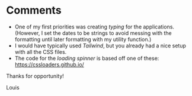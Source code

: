 <!-- Project Comments Go Here -->

# Comments

- One of my first priorities was creating _typing_ for the applications. (However, I set the dates to be strings to avoid messing with the formatting until later formatting with my utility function.)
- I would have typically used _Tailwind_, but you already had a nice setup with all the CSS files.
- The code for the _loading spinner_ is based off one of these: https://cssloaders.github.io/

Thanks for opportunity!

Louis

